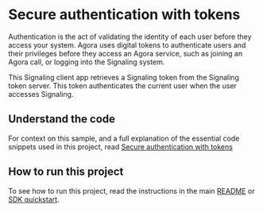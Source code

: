 # Secure authentication with tokens

Authentication is the act of validating the identity of each user before they access your system. Agora uses digital tokens to authenticate users and their privileges before they access an Agora service, such as joining an Agora call, or logging into the Signaling system.

This Signaling client app retrieves a Signaling token from the Signaling token server. This token authenticates the 
current user when the user accesses Signaling.

## Understand the code

For context on this sample, and a full explanation of the essential code snippets used in this project, read [Secure authentication with tokens](https://docs.agora.io/en/signaling/get-started/authentication-workflow?platform=web)


## How to run this project

To see how to run this project, read the instructions in the main [README](../../README.md) or [SDK quickstart](https://docs.agora.io/en/signaling/get-started/get-started-sdk).

